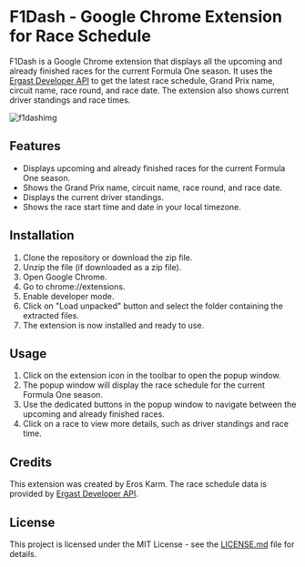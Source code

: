 # F1Dash - Google Chrome Extension for Race Schedule

F1Dash is a Google Chrome extension that displays all the upcoming and already finished races for the current Formula One season. It uses the [Ergast Developer API](https://ergast.com/mrd/) to get the latest race schedule, Grand Prix name, circuit name, race round, and race date. The extension also shows current driver standings and race times.

![f1dashimg](https://user-images.githubusercontent.com/48349453/233318019-443c8941-3fa5-47a6-994e-16faa3264cc6.png)



## Features

- Displays upcoming and already finished races for the current Formula One season.
- Shows the Grand Prix name, circuit name, race round, and race date.
- Displays the current driver standings.
- Shows the race start time and date in your local timezone.

## Installation

1. Clone the repository or download the zip file.
2. Unzip the file (if downloaded as a zip file).
3. Open Google Chrome.
4. Go to chrome://extensions.
5. Enable developer mode.
6. Click on "Load unpacked" button and select the folder containing the extracted files.
7. The extension is now installed and ready to use.

## Usage

1. Click on the extension icon in the toolbar to open the popup window.
2. The popup window will display the race schedule for the current Formula One season.
3. Use the dedicated buttons in the popup window to navigate between the upcoming and already finished races.
4. Click on a race to view more details, such as driver standings and race time.

## Credits

This extension was created by Eros Karm. The race schedule data is provided by [Ergast Developer API](https://ergast.com/mrd/).

## License

This project is licensed under the MIT License - see the [LICENSE.md](LICENSE.md) file for details.

